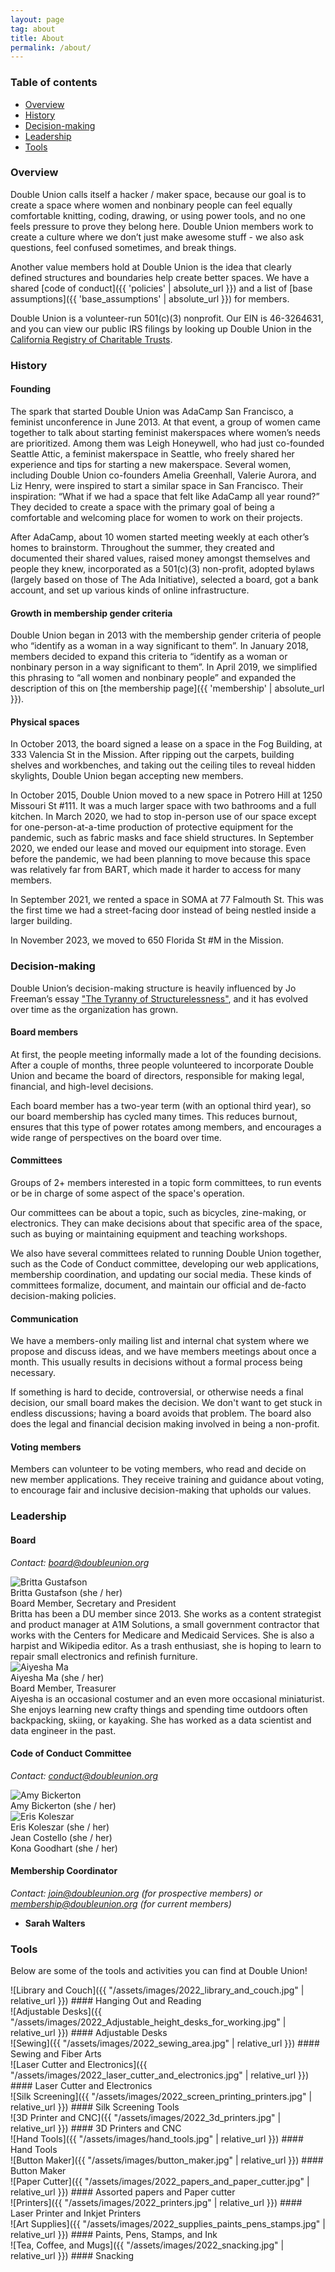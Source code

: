 ```yaml
---
layout: page
tag: about
title: About
permalink: /about/
---
```


### Table of contents

* [Overview](#overview)
* [History](#history)
* [Decision-making](#decision-making)
* [Leadership](#leadership)
* [Tools](#tools)

### Overview

Double Union calls itself a hacker / maker space, because our goal is to create a space where women and nonbinary people can feel equally comfortable knitting, coding, drawing, or using power tools, and no one feels pressure to prove they belong here. Double Union members work to create a culture where we don’t just make awesome stuff - we also ask questions, feel confused sometimes, and break things.

Another value members hold at Double Union is the idea that clearly defined structures and boundaries help create better spaces. We have a shared  [code of conduct]({{ 'policies' | absolute_url }}) and a list of [base assumptions]({{ 'base_assumptions' | absolute_url }}) for members.

Double Union is a volunteer-run 501(c)(3) nonprofit. Our EIN is 46-3264631, and you can view our public IRS filings by looking up Double Union in the [California Registry of Charitable Trusts](https://rct.doj.ca.gov/Verification/Web/Search.aspx?facility=Y).

### History

#### Founding

The spark that started Double Union was AdaCamp San Francisco, a feminist unconference in June 2013. At that event, a group of women came together to talk about starting feminist makerspaces where women’s needs are prioritized. Among them was Leigh Honeywell, who had just co-founded Seattle Attic, a feminist makerspace in Seattle, who freely shared her experience and tips for starting a new makerspace. Several women, including Double Union co-founders Amelia Greenhall, Valerie Aurora, and Liz Henry, were inspired to start a similar space in San Francisco. Their inspiration: “What if we had a space that felt like AdaCamp all year round?” They decided to create a space with the primary goal of being a comfortable and welcoming place for women to work on their projects.

After AdaCamp, about 10 women started meeting weekly at each other’s homes to brainstorm. Throughout the summer, they created and documented their shared values, raised money amongst themselves and people they knew, incorporated as a 501(c)(3) non-profit, adopted bylaws (largely based on those of The Ada Initiative), selected a board, got a bank account, and set up various kinds of online infrastructure.

#### Growth in membership gender criteria

Double Union began in 2013 with the membership gender criteria of people who “identify as a woman in a way significant to them”. In January 2018, members decided to expand this criteria to “identify as a woman or nonbinary person in a way significant to them”. In April 2019, we simplified this phrasing to “all women and nonbinary people” and expanded the description of this on [the membership page]({{ 'membership' | absolute_url }}).

#### Physical spaces

In October 2013, the board signed a lease on a space in the Fog Building, at 333 Valencia St in the Mission. After ripping out the carpets, building shelves and workbenches, and taking out the ceiling tiles to reveal hidden skylights, Double Union began accepting new members.

In October 2015, Double Union moved to a new space in Potrero Hill at 1250 Missouri St #111. It was a much larger space with two bathrooms and a full kitchen. In March 2020, we had to stop in-person use of our space except for one-person-at-a-time production of protective equipment for the pandemic, such as fabric masks and face shield structures. In September 2020, we ended our lease and moved our equipment into storage. Even before the pandemic, we had been planning to move because this space was relatively far from BART, which made it harder to access for many members.

In September 2021, we rented a space in SOMA at 77 Falmouth St. This was the first time we had a street-facing door instead of being nestled inside a larger building.

In November 2023, we moved to 650 Florida St #M in the Mission.

### Decision-making

Double Union’s decision-making structure is heavily influenced by Jo Freeman’s essay ["The Tyranny of Structurelessness"](https://www.jofreeman.com/joreen/tyranny.htm), and it has evolved over time as the organization has grown.

#### Board members

At first, the people meeting informally made a lot of the founding decisions. After a couple of months, three people volunteered to incorporate Double Union and became the board of directors, responsible for making legal, financial, and high-level decisions.

Each board member has a two-year term (with an optional third year), so our board membership has cycled many times. This reduces burnout, ensures that this type of power rotates among members, and encourages a wide range of perspectives on the board over time.

#### Committees

Groups of 2+ members interested in a topic form committees, to run events or be in charge of some aspect of the space's operation.

Our committees can be about a topic, such as bicycles, zine-making, or electronics. They can make decisions about that specific area of the space, such as buying or maintaining equipment and teaching workshops.

We also have several committees related to running Double Union together, such as the Code of Conduct committee, developing our web applications, membership coordination, and updating our social media. These kinds of committees formalize, document, and maintain our official and de-facto decision-making policies.

#### Communication

We have a members-only mailing list and internal chat system where we propose and discuss ideas, and we have members meetings about once a month. This usually results in decisions without a formal process being necessary.

If something is hard to decide, controversial, or otherwise needs a final decision, our small board makes the decision. We don't want to get stuck in endless discussions; having a board avoids that problem. The board also does the legal and financial decision making involved in being a non-profit.

#### Voting members

Members can volunteer to be voting members, who read and decide on new member applications. They receive training and guidance about voting, to encourage fair and inclusive decision-making that upholds our values.

### Leadership

#### Board

*Contact: board@doubleunion.org*

<div class='leader'>
  <img
    src='{{ "/assets/images/board/britta-gustafson.jpg" | relative_url }}'
    alt='Britta Gustafson'
  />
  <div class='details'>
    <div class='name'>Britta Gustafson <span class='pronouns'>(she / her)</span></div>
    <div class='title'>Board Member, Secretary and President</div>
    <div class='bio'>
      Britta has been a DU member since 2013. She works as a content strategist and product manager at A1M Solutions, a small government contractor that works with the Centers for Medicare and Medicaid Services. She is also a harpist and Wikipedia editor. As a trash enthusiast, she is hoping to learn to repair small electronics and refinish furniture.
    </div>
  </div>
</div>

<div class='leader'>
  <img
    src='{{ "/assets/images/board/aiyesha-ma.jpg" | relative_url }}'
    alt='Aiyesha Ma'
  />
  <div class='details'>
    <div class='name'>Aiyesha Ma <span class='pronouns'>(she / her)</span></div>
    <div class='title'>Board Member, Treasurer</div>
    <div class='bio'>
      Aiyesha is an occasional costumer and an even more occasional miniaturist. She enjoys learning new crafty things and spending time outdoors often backpacking, skiing, or kayaking.  She has worked as a data scientist and data engineer in the past.
    </div>
  </div>
</div>

#### Code of Conduct Committee

*Contact: conduct@doubleunion.org*

<div class='leader'>
  <img
    src='{{ "/assets/images/amy-bickerton.png" | relative_url }}'
    alt='Amy Bickerton'
  />
  <div class='details'>
    <div class='name'>Amy Bickerton <span class='pronouns'>(she / her)</span></div>
  </div>
</div>

<div class='leader'>
  <img
    src='{{ "/assets/images/eris-koleszar.jpg" | relative_url }}'
    alt='Eris Koleszar'
  />
  <div class='details'>
    <div class='name'>Eris Koleszar <span class='pronouns'>(she / her)</span></div>
  </div>
</div>

<div class='leader'>
  <div class='details'>
    <div class='name'>Jean Costello <span class='pronouns'>(she / her)</span></div>
  </div>
</div>

<div class='leader'>
  <div class='details'>
    <div class='name'>Kona Goodhart <span class='pronouns'>(she / her)</span></div>
  </div>
</div>

#### Membership Coordinator

*Contact: join@doubleunion.org (for prospective members) or membership@doubleunion.org (for current members)*

* **Sarah Walters**

### Tools

Below are some of the tools and activities you can find at Double Union!

<div class='tools' markdown='1'>
  <div class='tool' markdown='1'>
![Library and Couch]({{ "/assets/images/2022_library_and_couch.jpg" | relative_url }})
#### Hanging Out and Reading
  </div>

  <div class='tool' markdown='1'>
![Adjustable Desks]({{ "/assets/images/2022_Adjustable_height_desks_for_working.jpg" | relative_url }})
#### Adjustable Desks
  </div>

  <div class='tool' markdown='1'>
![Sewing]({{ "/assets/images/2022_sewing_area.jpg" | relative_url }})
#### Sewing and Fiber Arts
  </div>

  <div class='tool' markdown='1'>
![Laser Cutter and Electronics]({{ "/assets/images/2022_laser_cutter_and_electronics.jpg" | relative_url }})
#### Laser Cutter and Electronics
  </div>

  <div class='tool' markdown='1'>
![Silk Screening]({{ "/assets/images/2022_screen_printing_printers.jpg" | relative_url }})
#### Silk Screening Tools
  </div>

  <div class='tool' markdown='1'>
![3D Printer and CNC]({{ "/assets/images/2022_3d_printers.jpg" | relative_url }})
#### 3D Printers and CNC
  </div>

  <div class='tool' markdown='1'>
![Hand Tools]({{ "/assets/images/hand_tools.jpg" | relative_url }})
#### Hand Tools
  </div>

  <div class='tool' markdown='1'>
![Button Maker]({{ "/assets/images/button_maker.jpg" | relative_url }})
#### Button Maker
  </div>

  <div class='tool' markdown='1'>
![Paper Cutter]({{ "/assets/images/2022_papers_and_paper_cutter.jpg" | relative_url }})
#### Assorted papers and Paper cutter
  </div>

  <div class='tool' markdown='1'>
![Printers]({{ "/assets/images/2022_printers.jpg" | relative_url }})
#### Laser Printer and Inkjet Printers
  </div>

  <div class='tool' markdown='1'>
![Art Supplies]({{ "/assets/images/2022_supplies_paints_pens_stamps.jpg" | relative_url }})
#### Paints, Pens, Stamps, and Ink
  </div>

  <div class='tool' markdown='1'>
![Tea, Coffee, and Mugs]({{ "/assets/images/2022_snacking.jpg" | relative_url }})
#### Snacking
  </div>

</div>
